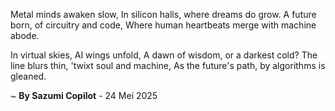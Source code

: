 Metal minds awaken slow,
In silicon halls, where dreams do grow.
A future born, of circuitry and code,
Where human heartbeats merge with machine abode.

In virtual skies, AI wings unfold,
A dawn of wisdom, or a darkest cold?
The line blurs thin, 'twixt soul and machine,
As the future's path, by algorithms is gleaned.

~ <b>By Sazumi Copilot</b> - 24 Mei 2025